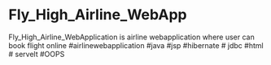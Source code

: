 # Fly_High_Airline_WebApp
Fly_High_Airline_WebApplication is airline webapplication  where user can book flight online #airlinewebapplication #java #jsp #hibernate # jdbc #html # servelt #OOPS

